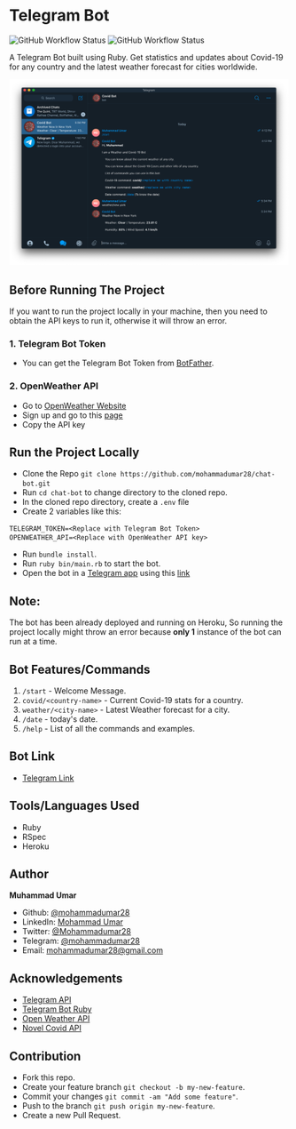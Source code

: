 # Telegram Bot

![GitHub Workflow Status](https://img.shields.io/github/workflow/status/mohammadumar28/chat-bot/Tests?label=RSpec)  ![GitHub Workflow Status](https://img.shields.io/github/workflow/status/mohammadumar28/chat-bot/Linters?label=RuboCop)

A Telegram Bot built using Ruby. Get statistics and updates about Covid-19 for any country and the latest weather forecast for cities worldwide.

![screenshot](./assets/screenshot.png)

## Before Running The Project

If you want to run the project locally in your machine, then you need to obtain the API keys to run it, otherwise it will throw an error.

### 1. Telegram Bot Token

* You can get the Telegram Bot Token from [BotFather](https://core.telegram.org/bots#6-botfather).

### 2. OpenWeather API

* Go to [OpenWeather Website](https://openweathermap.org/)
* Sign up and go to this [page](https://home.openweathermap.org/api_keys)
* Copy the API key

## Run the Project Locally

* Clone the Repo `git clone https://github.com/mohammadumar28/chat-bot.git`
* Run `cd chat-bot` to change directory to the cloned repo.
* In the cloned repo directory, create a `.env` file
* Create 2 variables like this:

```
TELEGRAM_TOKEN=<Replace with Telegram Bot Token>
OPENWEATHER_API=<Replace with OpenWeather API key>
```
* Run `bundle install`.
* Run `ruby bin/main.rb` to start the bot.
* Open the bot in a [Telegram app](https://telegram.org/apps) using this [link](https://t.me/chingani_bot)

## Note:

The bot has been already deployed and running on Heroku, So running the project locally might throw an error because **only 1** instance of the bot can run at a time.

## Bot Features/Commands

1. `/start` - Welcome Message.
2. `covid/<country-name>` - Current Covid-19 stats for a country.
3. `weather/<city-name>` - Latest Weather forecast for a city.
4. `/date` - today's date.
5. `/help` - List of all the commands and examples.

## Bot Link

* [Telegram Link](https://t.me/chingani_bot)

## Tools/Languages Used

* Ruby
* RSpec
* Heroku

## Author

**Muhammad Umar**
- Github: [@mohammadumar28](https://github.com/mohammadumar28)
- LinkedIn: [Mohammad Umar](https://www.linkedin.com/in/mohammadumar28/)
- Twitter: [@Mohammadumar28](https://twitter.com/Mohammadumar28)
- Telegram: [@mohammadumar28](https://t.me/mohammadumar28)
- Email: [mohammadumar28@gmail.com](mailto:mohammadumar28@gmail.com)

## Acknowledgements

* [Telegram API](https://core.telegram.org/api)
* [Telegram Bot Ruby](https://github.com/atipugin/telegram-bot-ruby)
* [Open Weather API](https://openweathermap.org/)
* [Novel Covid API](https://github.com/NovelCOVID/API)

## Contribution

* Fork this repo.
* Create your feature branch `git checkout -b my-new-feature`.
* Commit your changes `git commit -am "Add some feature"`.
* Push to the branch `git push origin my-new-feature`.
* Create a new Pull Request.
